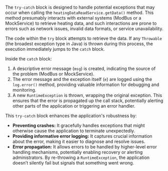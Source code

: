 The `try-catch` block is designed to handle potential exceptions that may occur when calling the `heatingDataReadService.getData()` method. This method presumably interacts with external systems (ModBus or a MockService) to retrieve heating data, and such interactions are prone to errors such as network issues, invalid data formats, or service unavailability.

The code within the `try` block attempts to retrieve the data. If any `Throwable` (the broadest exception type in Java) is thrown during this process, the execution immediately jumps to the `catch` block.

Inside the `catch` block:

1.  A descriptive error message (`msg`) is created, indicating the source of the problem (ModBus or MockService).
2.  The error message and the exception itself (`e`) are logged using the `log.error()` method, providing valuable information for debugging and monitoring.
3.  A new `RuntimeException` is thrown, wrapping the original exception. This ensures that the error is propagated up the call stack, potentially alerting other parts of the application or triggering an error handler.

This `try-catch` block enhances the application's robustness by:

*   **Preventing crashes:** It gracefully handles exceptions that might otherwise cause the application to terminate unexpectedly.
*   **Providing informative error logging:**  It captures crucial information about the error, making it easier to diagnose and resolve issues.
*   **Error propagation:** It allows errors to be handled by higher-level error handling mechanisms, potentially enabling recovery or alerting administrators. By re-throwing a `RuntimeException`, the application doesn’t silently fail but signals that something went wrong.